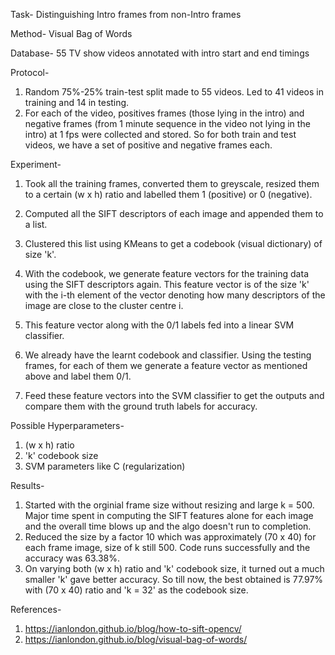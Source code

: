 Task- Distinguishing Intro frames from non-Intro frames

Method- Visual Bag of Words

Database- 55 TV show videos annotated with intro start and end timings

Protocol-
1) Random 75%-25% train-test split made to 55 videos. Led to 41 videos in training and 14 in testing.
2) For each of the video, positives frames (those lying in the intro) and negative frames (from 1 minute sequence in the video not lying in the intro) at 1 fps were collected and stored. So for both train and test videos, we have a set of positive and negative frames each.

Experiment- 
1) Took all the training frames, converted them to greyscale, resized them to a certain (w x h) ratio and labelled them 1 (positive) or 0 (negative).
2) Computed all the SIFT descriptors of each image and appended them to a list.
3) Clustered this list using KMeans to get a codebook (visual dictionary) of size 'k'.
4) With the codebook, we generate feature vectors for the training data using the SIFT descriptors again. This feature vector is of the size 'k' with the i-th element of the vector denoting how many descriptors of the image are close to the cluster centre i.
5) This feature vector along with the 0/1 labels fed into a linear SVM classifier.

6) We already have the learnt codebook and classifier. Using the testing frames, for each of them we generate a feature vector as mentioned above and label them 0/1.
7) Feed these feature vectors into the SVM classifier to get the outputs and compare them with the ground truth labels for accuracy.

Possible Hyperparameters-
1) (w x h) ratio
2) 'k' codebook size
3) SVM parameters like C (regularization)

Results-
1) Started with the orginial frame size without resizing and large k = 500. Major time spent in computing the SIFT features alone for each image and the overall time blows up and the algo doesn't run to completion.
2) Reduced the size by a factor 10 which was approximately (70 x 40) for each frame image, size of k still 500. Code runs successfully and the accuracy was 63.38%.
3) On varying both (w x h) ratio and 'k' codebook size, it turned out a much smaller 'k' gave better accuracy. So till now, the best obtained is 77.97% with (70 x 40) ratio and 'k = 32' as the codebook size.

References-
1) https://ianlondon.github.io/blog/how-to-sift-opencv/
2) https://ianlondon.github.io/blog/visual-bag-of-words/